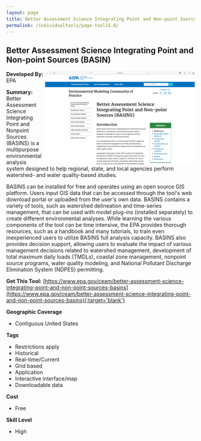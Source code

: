 ```yaml
---
layout: page
title: Better Assessment Science Integrating Point and Non-point Sources (BASIN)
permalink: /individualtools/page-tool15.0/
---
```

## Better Assessment Science Integrating Point and Non-point Sources (BASIN)

<img src="/images/scaled_250_400/TOOLID_15.0_ScreenCapture-1.png" style="max-height:250px;max-width:400;" align="right"/>

**Developed By:** EPA

**Summary:** Better Assessment Science Integrating Point and Nonpoint Sources (BASINS) is a multipurpose environmental analysis system designed to help regional, state, and local agencies perform watershed- and water quality-based studies. 

BASINS can be installed for free and operates using an open source GIS platform. Users input GIS data that can be accessed through the tool's web download portal or uploaded from the user's own data. BASINS contains a variety of tools, such as watershed delineation and time-series management, that can be used with model plug-ins (installed separately) to create different environmental analyses. While learning the various components of the tool can be time intensive, the EPA provides thorough resources, such as a handbook and many tutorials, to train even inexperienced users to utilize BASINS full analysis capacity.  BASINS also provides decision support, allowing users to evaluate the impact of various management decisions related to watershed management, development of total maximum daily loads (TMDLs), coastal zone management, nonpoint source programs, water quality modeling, and National Pollutant Discharge Elimination System (NDPES) permitting.


**Get This Tool:** [https://www.epa.gov/ceam/better-assessment-science-integrating-point-and-non-point-sources-basins](https://www.epa.gov/ceam/better-assessment-science-integrating-point-and-non-point-sources-basins){:target='blank'}

**Geographic Coverage**

* Contiguous United States

**Tags**

*  Restrictions apply
*  Historical
*  Real-time/Current
*  Grid based
*  Application
*  Interactive interface/map
*  Downloadable data

**Cost**

* Free

**Skill Level**

* High
